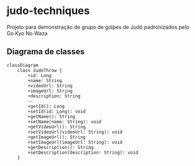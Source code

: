 # judo-techniques
Projeto para demonstração de grupo de golpes de Judô padronizados pelo Go Kyo No Waza

## Diagrama de classes
```mermaid
classDiagram
    class JudoThrow {
        +id: Long
        +name: String
        +videoUrl: String
        +imageUrl: String
        +description: String
        --
        +getId(): Long
        +setId(id: Long): void
        +getName(): String
        +setName(name: String): void
        +getVideoUrl(): String
        +setVideoUrl(videoUrl: String): void
        +getImageUrl(): String
        +setImageUrl(imageUrl: String): void
        +getDescription(): String
        +setDescription(description: String): void
    }
```
